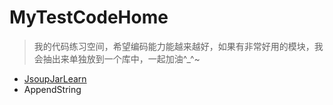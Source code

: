 # MyTestCodeHome
> 我的代码练习空间，希望编码能力能越来越好，如果有非常好用的模块，我会抽出来单独放到一个库中，一起加油^_^~

- [JsoupJarLearn](https://github.com/MiracleTaoTao/MyTestCodeHome/tree/master/JsoupJarLearn)
- AppendString

